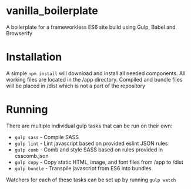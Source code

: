 # vanilla_boilerplate
A boilerplate for a frameworkless ES6 site build using Gulp, Babel and Browserify

# Installation
A simple `npm install` will download and install all needed components.  All working files are located in the /app directory.  Compiled and bundle files will be placed in /dist which is not a part of the repository

# Running
There are multiple individual gulp tasks that can be run on their own:
* `gulp sass`  -  Compile SASS
* `gulp lint`  -  Lint javascript based on provided eslint JSON rules
* `gulp comb`  -  Comb and style SASS based on rules provided in csscomb.json
* `gulp copy`  -  Copy static HTML, image, and font files from /app to /dist
* `gulp bundle`  -  Transpile javascript from ES6 into bundles

Watchers for each of these tasks can be set up by running `gulp watch`
